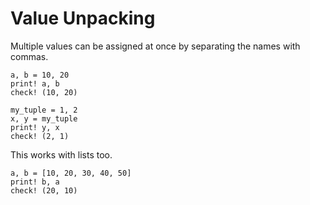 # Value Unpacking

Multiple values can be assigned at once by separating the names with commas.

```koto
a, b = 10, 20
print! a, b
check! (10, 20)

my_tuple = 1, 2
x, y = my_tuple
print! y, x
check! (2, 1)
```

This works with lists too.

```koto
a, b = [10, 20, 30, 40, 50]
print! b, a
check! (20, 10)
```

